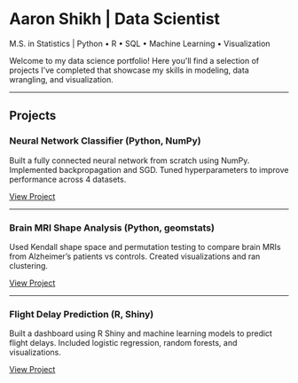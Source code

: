# Aaron Shikh | Data Scientist

M.S. in Statistics | Python • R • SQL • Machine Learning • Visualization

Welcome to my data science portfolio! Here you'll find a selection of projects I’ve completed that showcase my skills in modeling, data wrangling, and visualization.

---

## Projects

### Neural Network Classifier (Python, NumPy)
Built a fully connected neural network from scratch using NumPy. Implemented backpropagation and SGD. Tuned hyperparameters to improve performance across 4 datasets.

[View Project](https://github.com/aaronshikh/neural-network)

---

### Brain MRI Shape Analysis (Python, geomstats)
Used Kendall shape space and permutation testing to compare brain MRIs from Alzheimer’s patients vs controls. Created visualizations and ran clustering.

[View Project](https://github.com/aaronshikh/shape-analysis)

---

### Flight Delay Prediction (R, Shiny)
Built a dashboard using R Shiny and machine learning models to predict flight delays. Included logistic regression, random forests, and visualizations.

[View Project](https://github.com/aaronshikh/flight-delays)


